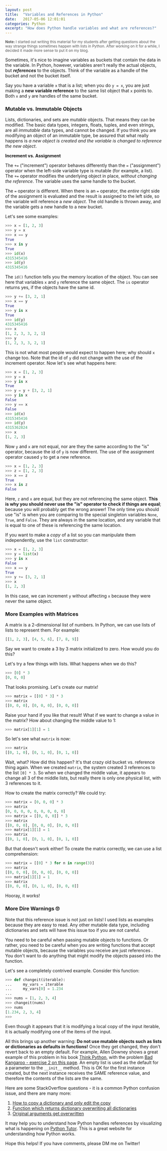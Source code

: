 ```yaml
---
layout: post
title:  "Variables and References in Python"
date:   2017-05-06 12:01:01
categories: Python
excerpt: "How does Python handle variables and what are references?"
---
```

<small><span style="color: #555;"><strong>Note: </strong>I started out writing this material for my students after getting questions about the way strange things sometimes happen with lists in Python. After working on it for a while, I decided it made more sense to put it on my blog.</span></small>

Sometimes, it's nice to imagine variables as buckets that contain the data in the variable.  In Python, however, variables aren't really the actual objects, but ***references*** to the objects. Think of the variable as a handle of the bucket and not the bucket itself.

Say you have a variable `x` that is a list; when you do `y = x`, you are just making a **new variable reference** to the same list object that `x` points to. Both `x` and `y` are handles of the same bucket.

### Mutable vs. Immutable Objects ###

Lists, dictionaries, and sets are *mutable* objects. That means they can be modified. The basic data types, integers, floats, tuples, and even strings, are all *immutable* data types, and cannot be changed. If you think you are modifying an object of an immutable type, be assured that what really happens is *a new object is created and the variable is changed to reference the new object*.

**Increment vs. Assignment**

The `+=` ("increment") operator behaves differently than the `=` ("assignment") operator when the left-side variable type is mutable (for example, a list). The `+=` operator modifies the underlying object in place, *without changing the reference*. The variable uses the same handle to the bucket.

The `=` operator is different. When there is an `=` operator, the *entire* right side of the assignment is evaluated and the result is assigned to the left side, so the variable will reference a *new object*. The old handle is thrown away, and the variable gets a new handle to a new bucket.

Let's see some examples:

```python
>>> x = [1, 2, 3]
>>> y = x
>>> x == y
True
>>> x is y
True
>>> id(x)
4315345416
>>> id(y)
4315345416
```

The `id()` function tells you the memory location of the object. You can see here that variables `x` and `y` reference the same object. The `is` operator returns yes, if the objects have the same id.

```python
>>> y += [3, 2, 1]
>>> x == y
True
>>> y is x
True
>>> id(y)
4315345416
>>> x
[1, 2, 3, 3, 2, 1]
>>> y
[1, 2, 3, 3, 2, 1]
```

This is not what most people would expect to happen here; why should `x` change too. Note that the id of `y` did not change with the use of the increment operator. Now let's see what happens here:

 ```python
>>> x = [1, 2, 3]
>>> y = x
>>> y is x
True
>>> y = y + [3, 2, 1]
>>> y is x
False
>>> y == x
False
>>> id(x)
4315345416
>>> id(y)
4315362824
>>> x
[1, 2, 3]
```

Now `y` and `x` are not equal, nor are they the same according to the "is" operator, because the id of `y` is now different. The use of the assignment operator caused `y` to get a new reference.

```python
>>> x = [1, 2, 3]
>>> z = [1, 2, 3]
>>> x == z
True
>>> x is z
False
```

Here, `z` and `x` are equal, but they are not referencing the same object. **This is why you should never use the "is" operator to check if things are equal**; because you will probably get the wrong answer! The only time you should use "is" is when you are comparing to the special singleton variables `None`, `True`, and `False`. They are always in the same location, and any variable that is equal to one of these is referencing the same location.

If you want to make a *copy* of a list so you can manipulate them independently, use the `list` constructor:

```python
>>> x = [1, 2, 3]
>>> y = list(x)
>>> y is x
False
>>> x == y
True
>>> y += [3, 2, 1]
>>> x
[1, 2, 3]
```

In this case, we can increment `y` without affecting `x` because they were never the same object.

### More Examples with Matrices ###

A matrix is a 2-dimensional list of numbers. In Python, we can use lists of lists to represent them. For example:

```python
[[1, 2, 3], [4, 5, 6], [7, 8, 9]]
```

Say we want to create a 3 by 3 matrix initialized to zero. How would you do this?

Let's try a few things with lists. What happens when we do this?

```python
>>> [0] * 3
[0, 0, 0]
```

That looks promising. Let's create our matrix!

```python
>>> matrix = [[0] * 3] * 3
>>> matrix
[[0, 0, 0], [0, 0, 0], [0, 0, 0]]
```

Raise your hand if you like that result! What if we want to change a value in the matrix? How about changing the middle value to 1:

```python
>>> matrix[1][1] = 1
```

So let's see what `matrix` is now:

```python
>>> matrix
[[0, 1, 0], [0, 1, 0], [0, 1, 0]]
```

Wait, what? How did this happen? It's that crazy old bucket vs. reference thing again. When we created `matrix`, the system created 3 references to the list `[0] * 3`. So when we changed the middle value, it appears to change all 3 of the middle lists, but really there is only one physical list, with 3 references to it.

How to create the matrix correctly? We could try:

```python
>>> matrix = [0, 0, 0] * 3
>>> matrix
[0, 0, 0, 0, 0, 0, 0, 0, 0]
>>> matrix = [[0, 0, 0]] * 3
>>> matrix
[[0, 0, 0], [0, 0, 0], [0, 0, 0]]
>>> matrix[1][1] = 1
>>> matrix
[[0, 1, 0], [0, 1, 0], [0, 1, 0]]
```

But that doesn't work either! To create the matrix correctly, we can use a list comprehension:

```python
>>> matrix = [[0] * 3 for n in range(3)]
>>> matrix
[[0, 0, 0], [0, 0, 0], [0, 0, 0]]
>>> matrix[1][1] = 1
>>> matrix
[[0, 0, 0], [0, 1, 0], [0, 0, 0]]
```

Hooray, it works!

### More Dire Warnings 🙄 ###

Note that this reference issue is not just on lists! I used lists as examples because they are easy to read. Any other mutable data type, including dictionaries and sets will have this issue too if you are not careful.

You need to be careful when passing mutable objects to functions. Or rather, you need to be careful when you are writing functions that accept mutable objects, because the variables you receive are just references . You don't want to do anything that might modify the objects passed into the function.

Let's see a completely contrived example. Consider this function:

```python
>>> def changeit(iterable):
...     my_vars = iterable
...     my_vars[0] = 1.234
...
>>> nums = [1, 2, 3, 4]
>>> changeit(nums)
>>> nums
[1.234, 2, 3, 4]
>>>
```

Even though it appears that it is modifying a local copy of the input iterable, it is actually modifying one of the items of the input.

All this brings up another warning: **Do not use mutable objects such as lists or dictionaries as defaults in functions!** Once they get changed, they don't revert back to an empty default. For example, Allen Downey shows a great example of this problem in his book [Think Python][thinkpython], with the problem [Bad Kangaroo - exercise 2 on this page][badkangaroo]. An empty list is used as the default for a parameter to the `__init__` method. This is OK for the first instance created, but the next instance receives the SAME reference value, and therefore the contents of the lists are the same.

Here are some StackOverflow questions - it is a common Python confusion issue, and there are many more:

1. [How to copy a dictionary and only edit the copy][so1]
1. [Function which returns dictionary overwriting all dictionaries][so2]
1. [Original arguments get overwritten][so3]

It may help you to understand how Python handles references by visualizing what is happening on [Python Tutor][pythontutor]. This is a great website for understanding how Python works.

Hope this helps! If you have comments, please DM me on Twitter!

[thinkpython]: https://www.amazon.com/gp/product/1491939362/ref=as_li_qf_sp_asin_il_tl?ie=UTF8&camp=1789&creative=9325&creativeASIN=1491939362&linkCode=as2&tag=greenteapre01-20&linkId=QGWNVBOEV6JIMH4Y
[badkangaroo]: http://greenteapress.com/thinkpython2/html/thinkpython2018.html#sec208
[atom]: https://atom.io/
[pythontutor]: http://www.pythontutor.com/
[so1]: http://stackoverflow.com/questions/2465921/how-to-copy-a-dictionary-and-only-edit-the-copy
[so2]: http://stackoverflow.com/questions/43564986/function-which-returns-dictionary-overwriting-all-dictionaries/
[so3]: http://stackoverflow.com/questions/20550473/original-arguements-get-overwritten
